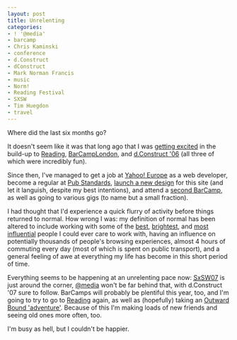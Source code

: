 ```yaml
---
layout: post
title: Unrelenting
categories:
- ! '@media'
- barcamp
- Chris Kaminski
- conference
- d.Construct
- dConstruct
- Mark Norman Francis
- music
- Norm!
- Reading Festival
- SXSW
- Tim Huegdon
- travel
---
```

Where did the last six months go?

It doesn't seem like it was that long ago that I was [getting excited][Camp] in the build-up to [Reading][], [BarCampLondon][], and [d.Construct '06][] (all three of which were incredibly fun).

Since then, I've managed to get a job at [Yahoo! Europe][] as a web developer, become a regular at [Pub Standards][], [launch a new design][Happy New] for this site (and let it languish, despite my best intentions), and attend a [second BarCamp][BarCampLondon2], as well as going to various gigs (to name but a small fraction). 

I had thought that I'd experience a quick flurry of activity before things returned to normal. How wrong I was: my definition of normal has been altered to include working with some of the [best][Norm], [brightest][Tim], and [most influential][Chris Kaminski] people I could ever care to work with, having an influence on potentially thousands of people's browsing experiences, almost 4 hours of commuting every day (most of which is spent on public transport), and a general feeling of awe at everything my life has become in this short period of time.

Everything seems to be happening at an unrelenting pace now: [<abbr title="South by South-West 2007">SxSW07</abbr>][SxSW07] is just around the corner, [@media][] won't be far behind that, with d.Construct '07 sure to follow. BarCamps will probably be plentiful this year, too, and I'm going to try to go to [Reading][] again, as well as (hopefully) taking an [Outward Bound 'adventure'][Outward Bound]. Because of this I'm making loads of new friends and seeing old ones more often, too.

I'm busy as hell, but I couldn't be happier.

[Reading]: http://www.readingfestival.com/ "Reading Festival"
[BarCampLondon]: http://barcamp.org/BarCampLondon
[BarCampLondon2]: http://barcamp.org/BarCampLondon2 "BarCampLondon2"
[d.Construct '06]: http://2006.dconstruct.org/
[Yahoo! Europe]: http://uk.yahoo.com/
[Pub Standards]: http://pubstandards.co.uk/
[SxSW07]: http://2007.sxsw.com/
[@media]: http://www.vivabit.com/atmedia2007/ "@media 2007"
[Outward Bound]: http://www.outwardbound.org.uk/Individual/Expeditions/WelshExpedition.htm
[Happy New]: /journal/happy-new "‘Happy New’ on nascentguruism"
[Camp]: /journal/camp "‘Camp’ on nascentguruism"
[Norm]: http://cackhanded.net/ "Norm!, King of the Britons"
[Tim]: http://nefariousdesigns.co.uk/ "Tim Huegdon"
[Chris Kaminski]: http://setmajer.com/ "Chris Fucking Kaminski"
